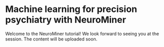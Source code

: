 # Machine learning for precision psychiatry with NeuroMiner

Welcome to the NeuroMiner tutorial! We look forward to seeing you at the session. The content will be uploaded soon.
